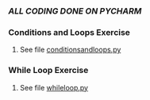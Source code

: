 ### *ALL CODING DONE ON PYCHARM*
### Conditions and Loops Exercise
1) See file [conditionsandloops.py](https://github.com/meronalemu101/Assignment4/blob/main/conditionalsandloops.py)

### While Loop Exercise
1) See file [whileloop.py](https://github.com/meronalemu101/Assignment4/blob/main/whileloop.py)
